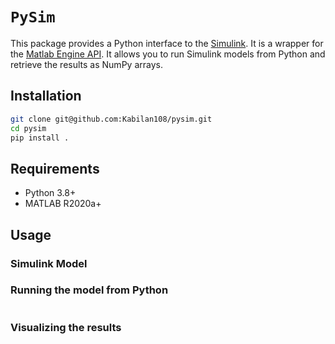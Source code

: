 # `PySim`

This package provides a Python interface to the [Simulink](mathworks.com). It is
a wrapper for the [Matlab Engine API](mathworks.com/help/matlab/matlab-engine-for-python.html). It allows you to run Simulink models from Python
and retrieve the results as NumPy arrays.

## Installation

```bash
git clone git@github.com:Kabilan108/pysim.git
cd pysim
pip install .
```

## Requirements

- Python 3.8+
- MATLAB R2020a+

## Usage

### Simulink Model


### Running the model from Python

```python

```

### Visualizing the results

```python

```
